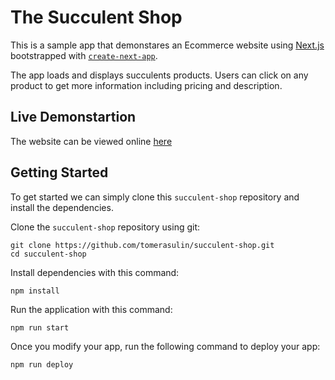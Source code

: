# The Succulent Shop

This is a sample app that demonstares an Ecommerce website using [Next.js](https://nextjs.org/) bootstrapped with [`create-next-app`](https://github.com/vercel/next.js/tree/canary/packages/create-next-app).

The app loads and displays succulents products. Users can click on any product to get more information including pricing and description.

## Live Demonstartion

The website can be viewed online [here](https://succulent-shop.vercel.app/)

## Getting Started

To get started we can simply clone this `succulent-shop` repository and install the dependencies.

Clone the `succulent-shop` repository using git:

```
git clone https://github.com/tomerasulin/succulent-shop.git
cd succulent-shop
```

Install dependencies with this command:

```
npm install
```

Run the application with this command:

```
npm run start
```

Once you modify your app, run the following command to deploy your app:

```
npm run deploy
```
